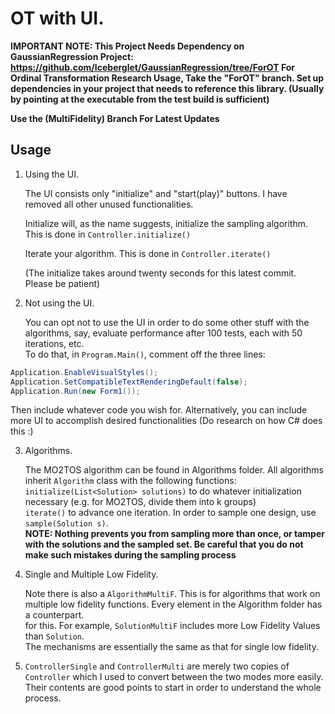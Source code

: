 OT with UI.
=============================

**IMPORTANT NOTE: This Project Needs Dependency on GaussianRegression Project: https://github.com/Iceberglet/GaussianRegression/tree/ForOT
For Ordinal Transformation Research Usage, Take the "ForOT" branch. Set up dependencies in your project that needs to reference this library. (Usually by pointing at the executable from the test build is sufficient)**

**Use the (MultiFidelity) Branch For Latest Updates**

Usage
-----

1. Using the UI.

   The UI consists only "initialize" and "start(play)" buttons. I have removed all other unused functionalities.

   Initialize will, as the name suggests, initialize the sampling algorithm. This is done in `Controller.initialize()`  

   Iterate your algorithm. This is done in `Controller.iterate()`  
   
   (The initialize takes around twenty seconds for this latest commit. Please be patient)

2. Not using the UI.

   You can opt not to use the UI in order to do some other stuff with the algorithms, say, evaluate performance after 100 tests, each with 50 iterations, etc.  
   To do that, in `Program.Main()`, comment off the three lines:
```csharp
Application.EnableVisualStyles();
Application.SetCompatibleTextRenderingDefault(false);
Application.Run(new Form1());
```
Then include whatever code you wish for.
Alternatively, you can include more UI to accomplish desired functionalities (Do research on how C# does this :)

3. Algorithms.

   The MO2TOS algorithm can be found in Algorithms folder. All algorithms inherit `Algorithm` class with the following functions:  
   `initialize(List<Solution> solutions)` to do whatever initialization necessary (e.g. for MO2TOS, divide them into k groups)  
   `iterate()` to advance one iteration. In order to sample one design, use `sample(Solution s)`.  
   **NOTE: Nothing prevents you from sampling more than once, or tamper with the solutions and the sampled set. Be careful that you do not make such mistakes
during the sampling process**

4. Single and Multiple Low Fidelity.

   Note there is also a `AlgorithmMultiF`. This is for algorithms that work on multiple low fidelity functions. Every element in the Algorithm folder has a counterpart.  
   for this. For example, `SolutionMultiF` includes more Low Fidelity Values than `Solution`.  
   The mechanisms are essentially the same as that for single low fidelity.

5. `ControllerSingle` and `ControllerMulti` are merely two copies of `Controller` which I used to convert between the two modes more easily. Their contents are good points to start in order to understand the whole process.
